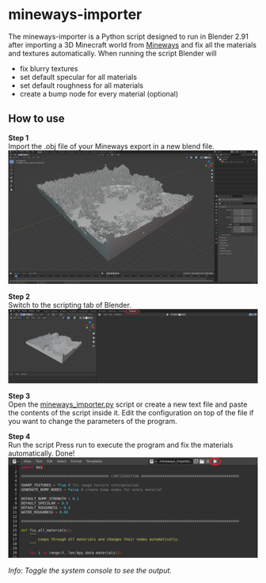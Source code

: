 # mineways-importer

The mineways-importer is a Python script designed to run in Blender 2.91 after importing a 3D Minecraft world from [Mineways](https://github.com/erich666/Mineways "Mineways on Github") and fix all the materials and textures automatically. When running the script Blender will
* fix blurry textures
* set default specular for all materials
* set default roughness for all materials
* create a bump node for every material (optional)

## How to use

__Step 1__<br />
Import the .obj file of your Mineways export in a new blend file.
![Screenshot of object import in Blender](screenshots/object_import.PNG?raw=true "Object Import")
<br />

__Step 2__<br />
Switch to the scripting tab of Blender.
![Screenshot of scripting tab in Blender](screenshots/scripting_tab.PNG?raw=true "Switch to Scripting Tab")
<br />

__Step 3__<br />
Open the [mineways_importer.py](mineways_importer.py) script or create a new text file and paste the contents of the script inside it. Edit the configuration on top of the file if you want to change the parameters of the program.
<br />

__Step 4__<br />
Run the script
Press run to execute the program and fix the materials automatically. Done!
![Screenshot of executing the script in Blender](screenshots/run_script.PNG?raw=true "Run the script")
<br />

_Info: Toggle the system console to see the output._
